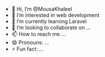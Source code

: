 - 👋 Hi, I’m @MousaKhaleel
- 👀 I’m interested in web development
- 🌱 I’m currently learning Laravel
- 💞️ I’m looking to collaborate on ...
- 📫 How to reach me ...
- 😄 Pronouns: ...
- ⚡ Fun fact: ...

<!---
MousaKhaleel/MousaKhaleel is a ✨ special ✨ repository because its `README.md` (this file) appears on your GitHub profile.
You can click the Preview link to take a look at your changes.
--->
